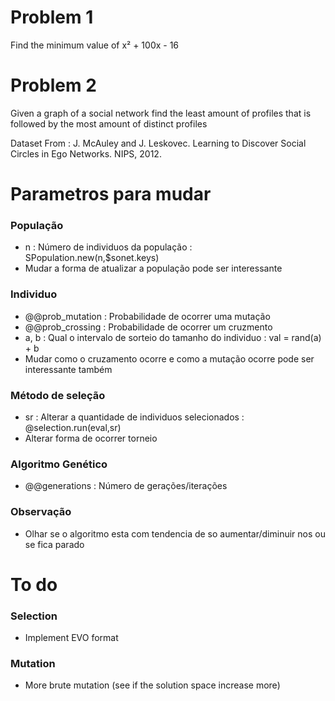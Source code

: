 # Problem 1

Find the minimum value of x² + 100x - 16

# Problem 2

Given a graph of a social network find the least amount of profiles that is followed by the most amount of distinct profiles

Dataset From : J. McAuley and J. Leskovec. Learning to Discover Social Circles in Ego Networks. NIPS, 2012.

# Parametros para mudar

### População

* n : Número de individuos da população : SPopulation.new(n,$sonet.keys)
* Mudar a forma de atualizar a população pode ser interessante

### Individuo

* @@prob_mutation : Probabilidade de ocorrer uma mutação
* @@prob_crossing : Probabilidade de ocorrer um cruzmento
* a, b : Qual o intervalo de sorteio do tamanho do individuo : val = rand(a) + b
* Mudar como o cruzamento ocorre e como a mutação ocorre pode ser interessante também 

### Método de seleção

* sr : Alterar a quantidade de individuos selecionados : @selection.run(eval,sr)
* Alterar forma de ocorrer torneio

### Algoritmo Genético

* @@generations : Número de gerações/iterações

### Observação

* Olhar se o algoritmo esta com tendencia de so aumentar/diminuir nos ou se fica parado

# To do

### Selection

* Implement EVO format

### Mutation

* More brute mutation (see if the solution space increase more)